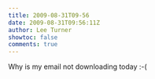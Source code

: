 ```yaml
---
title: 2009-08-31T09-56
date: 2009-08-31T09:56:11Z
author: Lee Turner
showtoc: false
comments: true
---
```


Why is my email not downloading today :-(

